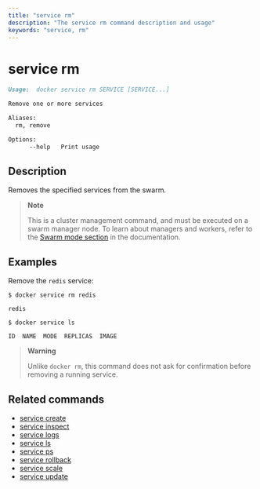 ```yaml
---
title: "service rm"
description: "The service rm command description and usage"
keywords: "service, rm"
---
```


# service rm

```Markdown
Usage:  docker service rm SERVICE [SERVICE...]

Remove one or more services

Aliases:
  rm, remove

Options:
      --help   Print usage
```

## Description

Removes the specified services from the swarm.

> **Note**
>
> This is a cluster management command, and must be executed on a swarm
> manager node. To learn about managers and workers, refer to the
> [Swarm mode section](https://docs.docker.com/engine/swarm/) in the
> documentation.

## Examples

Remove the `redis` service:

```console
$ docker service rm redis

redis

$ docker service ls

ID  NAME  MODE  REPLICAS  IMAGE
```

> **Warning**
>
> Unlike `docker rm`, this command does not ask for confirmation before removing
> a running service.

## Related commands

* [service create](service_create.md)
* [service inspect](service_inspect.md)
* [service logs](service_logs.md)
* [service ls](service_ls.md)
* [service ps](service_ps.md)
* [service rollback](service_rollback.md)
* [service scale](service_scale.md)
* [service update](service_update.md)
